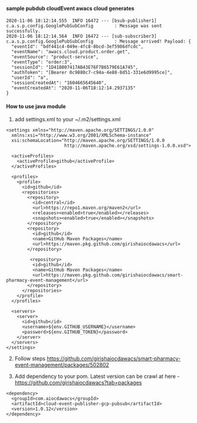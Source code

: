 #### sample pubdub cloudEvent awacs cloud generates

```
2020-11-06 18:12:14.555  INFO 16472 --- [bsub-publisher1] c.a.s.p.config.GooglePubSubConfig        : Message was sent successfully.
2020-11-06 18:12:14.564  INFO 16472 --- [sub-subscriber3] c.a.s.p.config.GooglePubSubConfig        : Message arrived! Payload: {
  "eventId": "bdf441c4-049e-4fc8-8bcd-3ef5986dfcdc",
  "eventName": "awacs.cloud.product.order.get",
  "eventSource": "product-service",
  "eventType": "order:3",
  "sessionId": "1D418007417AB43E76F7B6579E61A745",
  "authToken": "[Bearer 0c9880c7-c94a-4e88-8d51-331e6d9995ce]",
  "userId": "a",
  "sessionCreatedAt": "1604665645640",
  "eventCreatedAt": "2020-11-06T18:12:14.2937135"
}

```


#### How to use java module

1. add settings.xml to your ~/.m2/settings.xml

```
<settings xmlns="http://maven.apache.org/SETTINGS/1.0.0"
  xmlns:xsi="http://www.w3.org/2001/XMLSchema-instance"
  xsi:schemaLocation="http://maven.apache.org/SETTINGS/1.0.0
                      http://maven.apache.org/xsd/settings-1.0.0.xsd">

  <activeProfiles>
    <activeProfile>github</activeProfile>
  </activeProfiles>

  <profiles>
    <profile>
      <id>github</id>
      <repositories>
        <repository>
          <id>central</id>
          <url>https://repo1.maven.org/maven2</url>
          <releases><enabled>true</enabled></releases>
          <snapshots><enabled>true</enabled></snapshots>
        </repository>
        <repository>
          <id>github</id>
          <name>GitHub Maven Packages</name>
          <url>https://maven.pkg.github.com/girishaiocdawacs</url>
        </repository>

		 <repository>
          <id>github</id>
          <name>GitHub Maven Packages</name>
          <url>https://maven.pkg.github.com/girishaiocdawacs/smart-pharmacy-event-management</url>
        </repository>
      </repositories>
    </profile>
  </profiles>

  <servers>
    <server>
      <id>github</id>
      <username>${env.GITHUB_USERNAME}</username>
      <password>${env.GITHUB_TOKEN}</password>
    </server>
  </servers>
</settings>

```

2. Follow steps https://github.com/girishaiocdawacs/smart-pharmacy-event-management/packages/502802

3. Add dependency to your pom. Latest version can be crawl at here - https://github.com/girishaiocdawacs?tab=packages

```
<dependency>
  <groupId>com.aiocdawacs</groupId>
  <artifactId>cloud-event-publisher-gcp-pubsub</artifactId>
  <version>1.0.12</version>
</dependency>
```
